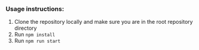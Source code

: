 ### Usage instructions:
1.  Clone the repository locally and make sure you are in the root repository directory
1.  Run ```npm install```
1.  Run ```npm run start```
